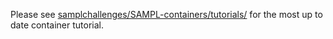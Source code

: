 Please see [samplchallenges/SAMPL-containers/tutorials/](https://github.com/samplchallenges/SAMPL-containers/blob/main/tutorials/README.md) for the most up to date container tutorial.
